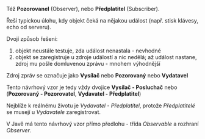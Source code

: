 Též **Pozorovanel** (Observer), nebo **Předplatitel** (Subscriber).

Řeší typickou úlohu, kdy objekt čeká na nějakou událost (např. stisk klávesy, echo od serveru).

Dvojí způsob řešeni:

1.  objekt neustále testuje, zda událost nenastala - nevhodné
2.  objekt se zaregistruje u zdroje událostí a nic nedělá; až událost nastane, zdroj mu pošle domluvenou zprávu - mnohem výhodnější

Zdroj zpráv se označuje jako **Vysílač** nebo **Pozorovaný** nebo **Vydatavel**

Tento návrhový vzor je tedy vždy dvojice **Vysílač - Posluchač** nebo (**Pozorovaný - Pozorovatel**, **Vydavatel - Předplatitel**)

Nejblíže k reálnému životu je _Vydavatel - Předplatitel_, protože _Předplatitelé_ se musejí u _Vydavatele_ zaregistrovat.

V Javě má tento návrhový vzor přímo předlohu - třída _Observable_ a rozhraní _Observer_.